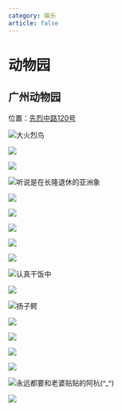 ```yaml
---
category: 娱乐
article: false
---
```


# 动物园

## 广州动物园

<i class="fa-solid fa-location-dot"></i> 位置：<a href="https://ditu.amap.com/place/B00140UEO1" target="_blank">先烈中路120号</a>

![大火烈鸟](https://img.sherry4869.com/blog/life/play/china/guangdong/guangzhou/yx/dwy/img.jpg)

![](https://img.sherry4869.com/blog/life/play/china/guangdong/guangzhou/yx/dwy/img_2.jpg)

![](https://img.sherry4869.com/blog/life/play/china/guangdong/guangzhou/yx/dwy/img_3.jpg)

![听说是在长隆退休的亚洲象](https://img.sherry4869.com/blog/life/play/china/guangdong/guangzhou/yx/dwy/img_4.jpg)

![](https://img.sherry4869.com/blog/life/play/china/guangdong/guangzhou/yx/dwy/img_5.jpg)

![](https://img.sherry4869.com/blog/life/play/china/guangdong/guangzhou/yx/dwy/img_6.jpg)

![](https://img.sherry4869.com/blog/life/play/china/guangdong/guangzhou/yx/dwy/img_7.jpg)

![](https://img.sherry4869.com/blog/life/play/china/guangdong/guangzhou/yx/dwy/img_8.jpg)

![](https://img.sherry4869.com/blog/life/play/china/guangdong/guangzhou/yx/dwy/img_9.jpg)

![认真干饭中](https://img.sherry4869.com/blog/life/play/china/guangdong/guangzhou/yx/dwy/img_10.jpg)

![](https://img.sherry4869.com/blog/life/play/china/guangdong/guangzhou/yx/dwy/img_11.jpg)

![扬子鳄](https://img.sherry4869.com/blog/life/play/china/guangdong/guangzhou/yx/dwy/img_12.jpg)

![](https://img.sherry4869.com/blog/life/play/china/guangdong/guangzhou/yx/dwy/img_13.jpg)

![](https://img.sherry4869.com/blog/life/play/china/guangdong/guangzhou/yx/dwy/img_14.jpg)

![](https://img.sherry4869.com/blog/life/play/china/guangdong/guangzhou/yx/dwy/img_15.jpg)

![](https://img.sherry4869.com/blog/life/play/china/guangdong/guangzhou/yx/dwy/img_16.jpg)

![永远都要和老婆贴贴的阿杭(^_^)](https://img.sherry4869.com/blog/life/play/china/guangdong/guangzhou/yx/dwy/img_17.jpg)

![](https://img.sherry4869.com/blog/life/play/china/guangdong/guangzhou/yx/dwy/img_18.jpg)
